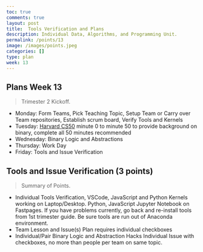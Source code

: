 ```yaml
---
toc: true
comments: true
layout: post
title:  Tools Verification and Plans
description: Individual Data, Algorithms, and Programming Unit.
permalink: /points/13
image: /images/points.jpeg
categories: []
type: plan
week: 13
---
```


## Plans Week 13
> Trimester 2 Kickoff.  
- Monday: Form Teams, Pick Teaching Topic, Setup Team or Carry over Team repositories, Establish scrum board, Verify Tools and Kernels
- Tuesday: [Harvard CS50](https://cs50.harvard.edu/x/2022/weeks/0/) minute 0 to minute 50 to provide background on binary, complete all 50 minutes recommended
- Wednesday: Binary Logic and Abstractions
- Thursday: Work Day
- Friday: Tools and Issue Verification

## Tools and Issue Verification (3 points)
> Summary of Points.
- Individual Tools Verification, VSCode, JavaScript and Python Kernels working on Laptop/Desktop.  Python, JavaScript Jupyter Notebook on Fastpages.  If you have problems currently, go back and re-install tools from 1st trimester guide.  Be sure tools are run out of Anaconda environment.
- Team Lesson and Issue(s) Plan requires individual checkboxes
- Individual/Pair Binary Logic and Abstraction Hacks Individual Issue with checkboxes, no more than people per team on same topic.